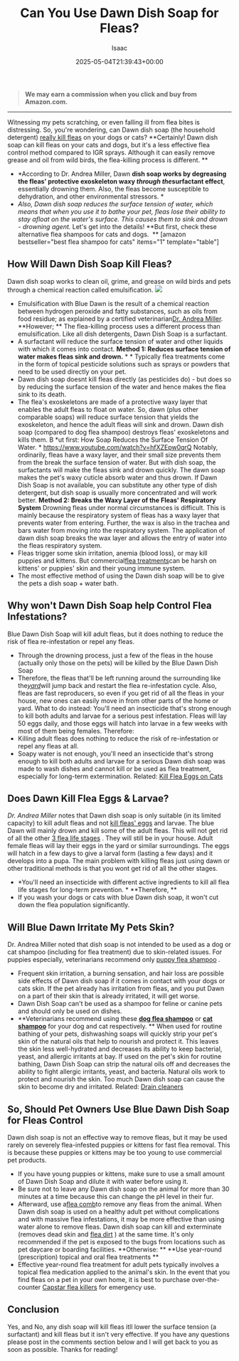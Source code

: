 ﻿---
author: Isaac
layout: post
title: Can You Use Dawn Dish Soap for Fleas?
date: '2025-05-04T21:39:43+00:00'
categories:
- Fleas
- Guide
tags: []
slug: /dawn-dish-soap-for-fleas/
lastmod: 2025-05-07T12:21:26+03:00
---
> **We may earn a commission when you click and buy from Amazon.com.**
>

---
Witnessing my pets scratching, or even falling ill from flea bites is distressing. So, you're wondering, can Dawn dish soap (the household detergent)
[really kill fleas](https://pestpolicy.com/best-flea-treatment-for-puppies/)
on your dogs or cats?
**Certainly! Dawn dish soap can kill fleas on your cats and dogs, but it's a less effective flea control method compared to IGR sprays. Although it can easily remove grease and oil from wild birds, the flea-killing process is different. **
- *According to Dr. Andrea Miller, Dawn **dish soap works by degreasing the fleas' protective exoskeleton waxy *through the*surfactant effect**, essentially drowning them. Also, the fleas become susceptible to dehydration, and other environmental stressors. *
- *Also, Dawn dish soap reduces the surface tension of water, which means that when you use it to bathe your pet, fleas lose their ability to stay afloat on the water's surface. This causes them to sink and drown - drowning agent.*
Let's get into the details!
**But first, check these alternative flea shampoos for cats and dogs.  **
[amazon bestseller="best flea shampoo for cats" items="1" template="table"]
## How Will Dawn Dish Soap Kill Fleas?
Dawn dish soap works to clean oil, grime, and grease on wild birds and pets through a chemical reaction called emulsification.
![](/assets/img/img/)
- Emulsification with Blue Dawn is the result of a chemical reaction between hydrogen peroxide and fatty substances, such as oils from food residue; as explained by a certified veterinarian[Dr. Andrea Miller](https://libertypethospital.com/our-team/).
**However; **
The flea-killing process uses a different process than emulsification. Like all dish detergents, Dawn Dish Soap is a surfactant.
- A surfactant will reduce the surface tension of water and other liquids with which it comes into contact.
**Method 1: Reduces surface tension of water  makes fleas sink and drown.**
* *
Typically flea treatments come in the form of topical pesticide solutions such as sprays or powders that need to be used directly on your pet.
- Dawn dish soap doesnt kill fleas directly (as pesticides do) - but does so by reducing the surface tension of the water and hence makes the flea sink to its death.
- The flea's exoskeletons are made of a protective waxy layer that enables the adult fleas to float on water.
So, dawn (plus other comparable soaps) will reduce surface tension that yields the exoskeleton, and hence the adult fleas will sink and drown.
Dawn dish soap (compared to dog flea shampoo) destroys fleas' exoskeletons and kills them. B
*ut first: How Soap Reduces the Surface Tension Of Water. *
https://www.youtube.com/watch?v=hfXZEpw0qrQ
Notably, ordinarily, fleas have a waxy layer, and their small size prevents them from the break the surface tension of water.
But with dish soap, the surfactants will make the fleas sink and drown quickly. The dawn soap makes the pet's waxy cuticle absorb water and thus drown.
If Dawn Dish Soap is not available, you can substitute any other type of dish detergent, but dish soap is usually more concentrated and will work better.
**Method 2: Breaks the Waxy Layer of the Fleas' Respiratory System**
Drowning fleas under normal circumstances is difficult. This is mainly because the respiratory system of fleas has a waxy layer that prevents water from entering.
Further, the wax is also in the trachea and bars water from moving into the respiratory system.
The application of dawn dish soap breaks the wax layer and allows the entry of water into the fleas respiratory system.
- Fleas trigger some skin irritation, anemia (blood loss), or may kill puppies and kittens. But commercial[flea treatments](https://nysipm.cornell.edu/whats-bugging-you/bed-bugs/bed-bug-faqs///)can be harsh on kittens' or puppies' skin and their young immune system.
- The most effective method of using the Dawn dish soap will be to give the pets a dish soap + water bath.
## Why won't Dawn Dish Soap help Control Flea Infestations?
Blue Dawn Dish Soap will kill adult fleas, but it does nothing to reduce the risk of flea re-infestation or repel any fleas.
- Through the drowning process, just a few of the fleas in the house (actually only those on the pets) will be killed by the Blue Dawn Dish Soap
- Therefore, the fleas that'll be left running around the surrounding like the[*yard*](https://pestpolicy.com/best-flea-spray-for-yard/)will jump back and restart the flea re-infestation cycle.
Also, fleas are fast reproducers, so even if you get rid of all the fleas in your house, new ones can easily move in from other parts of the home or yard.
What to do instead: You'll need an insecticide that's strong enough to kill both adults and larvae for a serious pest infestation.
Fleas will lay 50 eggs daily, and those eggs will hatch into larvae in a few weeks with most of them being females.
Therefore:
- Killing adult fleas does nothing to reduce the risk of re-infestation or repel any fleas at all.
- Soapy water is not enough, you'll need an insecticide that's strong enough to kill both adults and larvae for a serious
Dawn dish soap was made to wash dishes and cannot kill or be used as flea treatment, especially for long-term extermination.
Related:
[Kill Flea Eggs on Cats](https://pestpolicy.com/how-to-get-rid-of-flea-eggs-on-cats/)
## Does Dawn Kill Flea Eggs & Larvae?
*Dr. Andrea Miller*
notes that Dawn dish soap is only suitable (in its limited capacity) to kill adult fleas and not
[kill fleas' eggs](https://pestpolicy.com/how-to-kill-flea-eggs/)
and larvae.
The blue Dawn will mainly drown and kill some of the adult fleas. This will not get rid of all the other
[3 flea life stages](https://pestpolicy.com/flea-life-cycle/)
. They will still be in your house.
Adult female fleas will lay their eggs in the yard or similar surroundings. The eggs will hatch in a few days to give a larval form (lasting a few days) and it develops into a pupa.
The main problem with killing fleas just using dawn or other traditional methods is that you wont get rid of all the other stages.
- *You'll need an insecticide with different active ingredients to kill all flea life stages for long-term prevention. *
**Therefore, **
- If you wash your dogs or cats with blue Dawn dish soap, it won't cut down the flea population significantly.
## Will Blue Dawn Irritate My Pets Skin?
Dr. Andrea Miller noted that dish soap is not intended to be used as a dog or cat shampoo (including for flea treatment) due to skin-related issues. For puppies especially, veterinarians recommend only
[puppy flea shampoo](https://pestpolicy.com/best-puppy-shampoo-for-fleas/)
.
- Frequent skin irritation, a burning sensation, and hair loss are possible side effects of Dawn dish soap if it comes in contact with your dogs or cats skin.
If the pet already has irritation from fleas, and you put Dawn on a part of their skin that is already irritated, it will get worse.
- Dawn Dish Soap can't be used as a shampoo for feline or canine pets and should only be used on dishes.
- **Veterinarians recommend using these **[**dog flea shampoo**](https://pestpolicy.com/best-flea-shampoo-for-dogs/)** or **[**cat shampoo**](https://pestpolicy.com/best-flea-shampoo-for-cats/)** for your dog and cat respectively. **
When used for routine bathing of your pets, dishwashing soaps will quickly strip your pet's skin of the natural oils that help to nourish and protect it.
This leaves the skin less well-hydrated and decreases its ability to keep bacterial, yeast, and allergic irritants at bay.
If used on the pet's skin for routine bathing, Dawn Dish Soap can strip the natural oils off and decreases the ability to fight allergic irritants, yeast, and bacteria.
Natural oils work to protect and nourish the skin. Too much Dawn dish soap can cause the skin to become dry and irritated.
Related:
[Drain cleaners](https://pestpolicy.com/best-drain-cleaner//)
## So, Should Pet Owners Use Blue Dawn Dish Soap for Fleas Control
Dawn dish soap is not an effective way to remove fleas, but it may be used rarely on severely flea-infested puppies or kittens for fast flea removal.
This is because these puppies or kittens may be too young to use commercial pet products.
- If you have young puppies or kittens, make sure to use a small amount of Dawn Dish Soap and dilute it with water before using it.
- Be sure not to leave any Dawn dish soap on the animal for more than 30 minutes at a time because this can change the pH level in their fur.
- Afterward, use a[flea comb](https://pestpolicy.com/how-to-use-a-flea-comb/)to remove any fleas from the animal.
When Dawn dish soap is used on a healthy adult pet without complications and with massive flea infestations, it may be more effective than using water alone to remove fleas.
Dawn dish soap can kill and exterminate (removes dead skin and
[flea dirt](https://pestpolicy.com/what-is-flea-dirt/)
) at the same time. It's only recommended if the pet is exposed to the bugs from locations such as pet daycare or boarding facilities.
**Otherwise: **
**Use year-round (prescription) topical and oral flea treatments **
- Effective year-round flea treatment for adult pets typically involves a topical flea medication applied to the animal's skin.
In the event that you find fleas on a pet in your own home, it is best to purchase over-the-counter
[Capstar flea killers](https://pestpolicy.com/best-flea-treatment-for-cats/)
for emergency use.
## Conclusion
Yes, and No, any dish soap will kill fleas  itll lower the surface tension (a surfactant) and kill fleas but it isn't very effective.
If you have any questions please post in the comments section below and I will get back to you as soon as possible.
Thanks for reading!